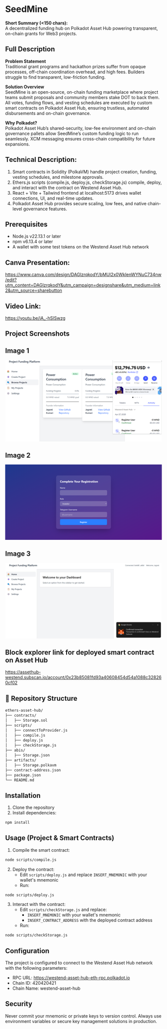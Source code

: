 # SeedMine

**Short Summary (<150 chars):**  
A decentralized funding hub on Polkadot Asset Hub powering transparent, on-chain grants for Web3 projects.

## Full Description

**Problem Statement**  
Traditional grant programs and hackathon prizes suffer from opaque processes, off-chain coordination overhead, and high fees. Builders struggle to find transparent, low-friction funding.

**Solution Overview**  
SeedMine is an open-source, on-chain funding marketplace where project teams submit proposals and community members stake DOT to back them. All votes, funding flows, and vesting schedules are executed by custom smart contracts on Polkadot Asset Hub, ensuring trustless, automated disbursements and on-chain governance.

**Why Polkadot?**  
Polkadot Asset Hub’s shared-security, low-fee environment and on-chain governance pallets allow SeedMine’s custom funding logic to run seamlessly. XCM messaging ensures cross-chain compatibility for future expansions. 

## Technical Description:
1) Smart contracts in Solidity (PolkaVM) handle project creation, funding, vesting schedules, and milestone approvals.
2) Ethers.js scripts (compile.js, deploy.js, checkStorage.js) compile, deploy, and interact with the contract on Westend Asset Hub.	
3) React + Vite + Tailwind frontend at localhost:5173 drives wallet connections, UI, and real-time updates.	
4) Polkadot Asset Hub provides secure scaling, low fees, and native chain-level governance features.	

## Prerequisites

- Node.js v22.13.1 or later
- npm v6.13.4 or later
- A wallet with some test tokens on the Westend Asset Hub network

## Canva Presentation:
https://www.canva.com/design/DAGlzrqkodY/bMUl2x0WklenWYNuC734nw/edit?utm_content=DAGlzrqkodY&utm_campaign=designshare&utm_medium=link2&utm_source=sharebutton
## Video Link: 
https://youtu.be/iA_-hSlSwzg
## Project Screenshots

## Image 1
![Image 1](image1.png)

## Image 2
![Image 2](image2.png)

## Image 3
![Image 3](image3.png)

## Block explorer link for deployed smart contract on Asset Hub
https://assethub-westend.subscan.io/account/0x23b85081fd93a40608454d54a1088c328260cf02

## 📁 Repository Structure 


```
ethers-asset-hub/
├── contracts/
│   ├── Storage.sol
├── scripts/
│   ├── connectToProvider.js
│   ├── compile.js
│   ├── deploy.js
│   ├── checkStorage.js
├── abis/
│   ├── Storage.json
├── artifacts/
│   ├── Storage.polkavm
├── contract-address.json
├── package.json
└── README.md
```

## Installation

1. Clone the repository
2. Install dependencies:
```bash
npm install
```

## Usage (Project & Smart Contracts)

1. Compile the smart contract:
```bash
node scripts/compile.js
```

2. Deploy the contract:
   - Edit `scripts/deploy.js` and replace `INSERT_MNEMONIC` with your wallet's mnemonic
   - Run:
```bash
node scripts/deploy.js
```

3. Interact with the contract:
   - Edit `scripts/checkStorage.js` and replace:
     - `INSERT_MNEMONIC` with your wallet's mnemonic
     - `INSERT_CONTRACT_ADDRESS` with the deployed contract address
   - Run:
```bash
node scripts/checkStorage.js
```

## Configuration

The project is configured to connect to the Westend Asset Hub network with the following parameters:
- RPC URL: https://westend-asset-hub-eth-rpc.polkadot.io
- Chain ID: 420420421
- Chain Name: westend-asset-hub

## Security

Never commit your mnemonic or private keys to version control. Always use environment variables or secure key management solutions in production. 

